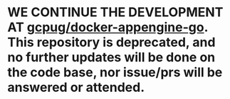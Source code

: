 # WE CONTINUE THE DEVELOPMENT AT [gcpug/docker-appengine-go](https://github.com/gcpug/docker-appengine-go). This repository is deprecated, and no further updates will be done on the code base, nor issue/prs will be answered or attended.

